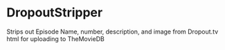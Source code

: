 # DropoutStripper
Strips out Episode Name, number, description, and image from Dropout.tv html for uploading to TheMovieDB
